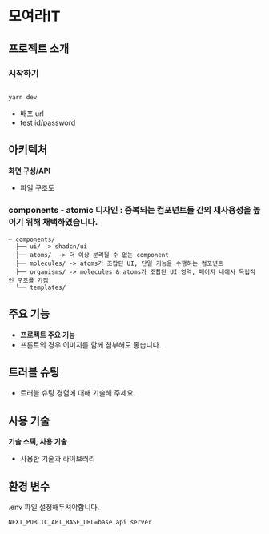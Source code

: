 # 모여라IT 
## 프로젝트 소개

### 시작하기

```bash

yarn dev

```

- 배포 url
- test id/password

## 아키텍처

**화면 구성/API**

- 파일 구조도

### components - atomic 디자인 : 중복되는 컴포넌트들 간의 재사용성을 높이기 위해 채택하였습니다. 
```
─ components/
  ├── ui/ -> shadcn/ui 
  ├── atoms/  -> 더 이상 분리될 수 없는 component
  ├── molecules/ -> atoms가 조합된 UI, 단일 기능을 수행하는 컴포넌트 
  ├── organisms/ -> molecules & atoms가 조합된 UI 영역, 페이지 내에서 독립적인 구조를 가짐
  └── templates/

```

## 주요 기능

- **프로젝트 주요 기능**
- 프론트의 경우 이미지를 함께 첨부해도 좋습니다.

## 트러블 슈팅

- 트러블 슈팅 경험에 대해 기술해 주세요.

## 사용 기술

**기술 스택, 사용 기술**

- 사용한 기술과 라이브러리

## 환경 변수
.env 파일 설정해두셔야합니다. 

```
NEXT_PUBLIC_API_BASE_URL=base api server
```